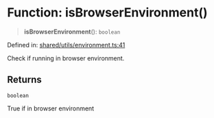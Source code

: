 # Function: isBrowserEnvironment()

> **isBrowserEnvironment**(): `boolean`

Defined in: [shared/utils/environment.ts:41](https://github.com/Nick2bad4u/Uptime-Watcher/blob/dca5483e793478722cd3e6e125cafcec5fc771f0/shared/utils/environment.ts#L41)

Check if running in browser environment.

## Returns

`boolean`

True if in browser environment
